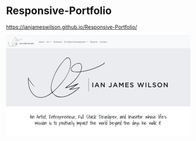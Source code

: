 # Responsive-Portfolio

https://ianjameswilson.github.io/Responsive-Portfolio/

![](Portfolio_Images/homepage.png)
